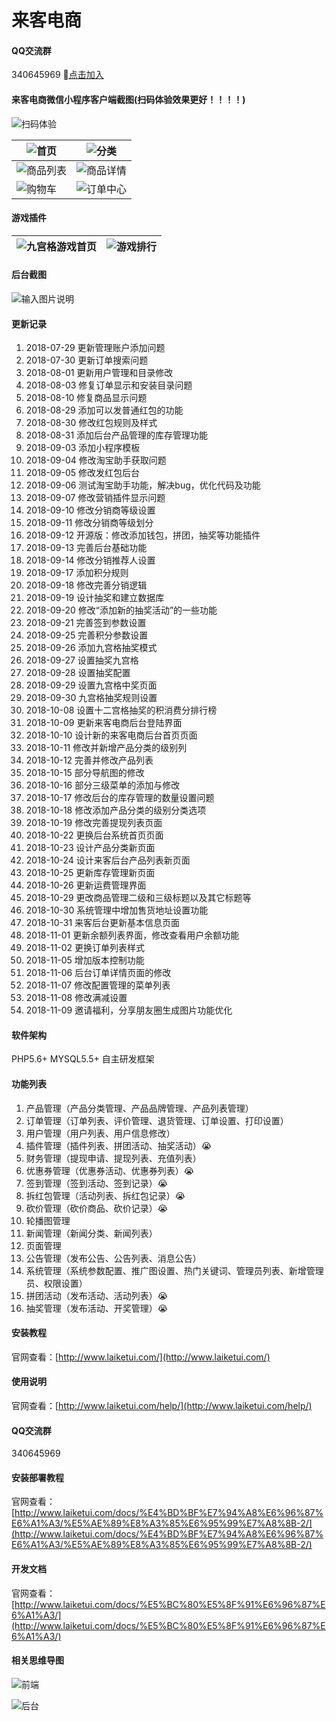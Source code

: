 # 来客电商

#### QQ交流群
340645969  [点击加入](http://shang.qq.com/wpa/qunwpa?idkey=427109459854834986069455266c718998467b63c78f455940d6291de01a7d0b)

#### 来客电商微信小程序客户端截图(扫码体验效果更好！！！！)

![扫码体验](https://xiaochengxu.laiketui.com/xiaochengxu.jpeg)

![首页](https://xiaochengxu.laiketui.com/duan/LKT/images/auto-orient/20180716172029.jpg)|![分类](https://xiaochengxu.laiketui.com/duan/LKT/images/auto-orient/20180716172012.jpg)
---|---
![商品列表](https://xiaochengxu.laiketui.com/duan/LKT/images/auto-orient/20180716172020.jpg)|![商品详情](https://xiaochengxu.laiketui.com/duan/LKT/images/auto-orient/20180716171938.jpg)
![购物车](https://xiaochengxu.laiketui.com/duan/LKT/images/auto-orient/20180716172005.jpg)|![订单中心](https://xiaochengxu.laiketui.com/duan/LKT/images/auto-orient/20180716171957.jpg)

#### 游戏插件

![九宫格游戏首页](https://images.gitee.com/uploads/images/2018/1101/172257_4c90aab9_2029865.jpeg "104751_d5d6a94a_2029865.jpeg")|![游戏排行](https://images.gitee.com/uploads/images/2018/1101/172329_4531ab86_2029865.jpeg "104805_8abc5235_2029865.jpeg")
---|---

#### 后台截图
![输入图片说明](https://images.gitee.com/uploads/images/2018/1108/195946_1f1f0ad0_2029865.png "2018102604085011.png")

#### 更新记录
1. 2018-07-29 更新管理账户添加问题
2. 2018-07-30 更新订单搜索问题
3. 2018-08-01 更新用户管理和目录修改
4. 2018-08-03 修复订单显示和安装目录问题
5. 2018-08-10 修复商品显示问题
6. 2018-08-29 添加可以发普通红包的功能
7. 2018-08-30 修改红包规则及样式
8. 2018-08-31 添加后台产品管理的库存管理功能
9. 2018-09-03 添加小程序模板
10. 2018-09-04 修改淘宝助手获取问题
11. 2018-09-05 修改发红包后台
12. 2018-09-06 测试淘宝助手功能，解决bug，优化代码及功能
13. 2018-09-07 修改营销插件显示问题
14. 2018-09-10 修改分销商等级设置
15. 2018-09-11 修改分销商等级划分
16. 2018-09-12 开源版：修改添加钱包，拼团，抽奖等功能插件
17. 2018-09-13 完善后台基础功能
18. 2018-09-14 修改分销推荐人设置
19. 2018-09-17 添加积分规则
20. 2018-09-18 修改完善分销逻辑
21. 2018-09-19 设计抽奖和建立数据库
22. 2018-09-20 修改“添加新的抽奖活动”的一些功能
23. 2018-09-21 完善签到参数设置
24. 2018-09-25 完善积分参数设置
25. 2018-09-26 添加九宫格抽奖模式
26. 2018-09-27 设置抽奖九宫格
27. 2018-09-28 设置抽奖配置
28. 2018-09-29 设置九宫格中奖页面
29. 2018-09-30 九宫格抽奖规则设置
30. 2018-10-08 设置十二宫格抽奖的积消费分排行榜
31. 2018-10-09 更新来客电商后台登陆界面
32. 2018-10-10 设计新的来客电商后台首页页面
33. 2018-10-11 修改并新增产品分类的级别列
34. 2018-10-12 完善并修改产品列表
35. 2018-10-15 部分导航图的修改
36. 2018-10-16 部分三级菜单的添加与修改
37. 2018-10-17 修改后台的库存管理的数量设置问题
38. 2018-10-18 修改添加产品分类的级别分类选项
39. 2018-10-19 修改完善提现列表页面
40. 2018-10-22 更换后台系统首页页面
41. 2018-10-23 设计产品分类新页面
42. 2018-10-24 设计来客后台产品列表新页面
43. 2018-10-25 更新库存管理新页面
44. 2018-10-26 更新运费管理界面
45. 2018-10-29 更改商品管理二级和三级标题以及其它标题等
46. 2018-10-30 系统管理中增加售货地址设置功能
47. 2018-10-31 来客后台更新基本信息页面
48. 2018-11-01 更新余额列表界面，修改查看用户余额功能
49. 2018-11-02 更换订单列表样式
50. 2018-11-05 增加版本控制功能
51. 2018-11-06 后台订单详情页面的修改
52. 2018-11-07 修改配置管理的菜单列表
53. 2018-11-08 修改满减设置
54. 2018-11-09 邀请福利，分享朋友圈生成图片功能优化

#### 软件架构
PHP5.6+
MYSQL5.5+
自主研发框架

#### 功能列表 
1. 产品管理（产品分类管理、产品品牌管理、产品列表管理）
2. 订单管理（订单列表、评价管理、退货管理、订单设置、打印设置）
3. 用户管理（用户列表、用户信息修改）
4. 插件管理（插件列表、拼团活动、抽奖活动）:sob: 
5. 财务管理（提现申请、提现列表、充值列表）
6. 优惠券管理（优惠券活动、优惠券列表）:sob:
7. 签到管理（签到活动、签到记录）:sob:
8. 拆红包管理（活动列表、拆红包记录）:sob:
9. 砍价管理（砍价商品、砍价记录）:sob:
10. 轮播图管理
11. 新闻管理（新闻分类、新闻列表）
12. 页面管理
13. 公告管理（发布公告、公告列表、消息公告）
14. 系统管理（系统参数配置、推广图设置、热门关键词、管理员列表、新增管理员、权限设置）
15. 拼团活动（发布活动、活动列表）:sob:
16. 抽奖管理（发布活动、开奖管理）:sob:


#### 安装教程

官网查看：[http://www.laiketui.com/](http://www.laiketui.com/)

#### 使用说明

官网查看：[http://www.laiketui.com/help/](http://www.laiketui.com/help/)

#### QQ交流群
340645969


#### 安装部署教程
官网查看：[http://www.laiketui.com/docs/%E4%BD%BF%E7%94%A8%E6%96%87%E6%A1%A3/%E5%AE%89%E8%A3%85%E6%95%99%E7%A8%8B-2/](http://www.laiketui.com/docs/%E4%BD%BF%E7%94%A8%E6%96%87%E6%A1%A3/%E5%AE%89%E8%A3%85%E6%95%99%E7%A8%8B-2/)

#### 开发文档
官网查看：[http://www.laiketui.com/docs/%E5%BC%80%E5%8F%91%E6%96%87%E6%A1%A3/](http://www.laiketui.com/docs/%E5%BC%80%E5%8F%91%E6%96%87%E6%A1%A3/)

#### 相关思维导图
![前端](https://images.gitee.com/uploads/images/2018/1101/171831_05d3ecb6_2029865.jpeg "来客小程序.jpg")

![后台](https://images.gitee.com/uploads/images/2018/1101/171848_6ec689ed_2029865.jpeg "来客后台.jpg")



